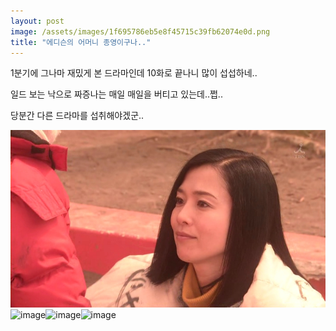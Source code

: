 ```yaml
---
layout: post
image: /assets/images/1f695786eb5e8f45715c39fb62074e0d.png
title: "에디슨의 어머니 종영이구나.."
---
```


1분기에 그나마 재밌게 본 드라마인데 10화로 끝나니 많이 섭섭하네..

일드 보는 낙으로 짜증나는 매일 매일을 버티고 있는데..쩝..

당분간 다른 드라마를 섭취해야겠군..

![image](/assets/images/1f695786eb5e8f45715c39fb62074e0d.png)![image](ff76507e57a60763c0ceb58680341f2a.png)![image](12b2ceb5721cc0221ee9c97b4912312d.png)![image](138fe08ccd53a8b12927e630e3ce49dc.png)


